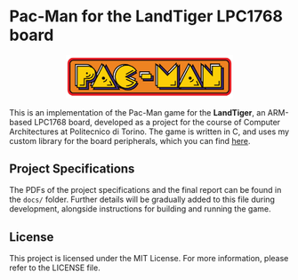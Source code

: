 # Pac-Man for the LandTiger LPC1768 board

<html>
    <p align="center">
        <img src="docs/images/pacman.png" alt="Pac-Man Logo" width="300"/>
    </p>
</html>

This is an implementation of the Pac-Man game for the **LandTiger**, an ARM-based LPC1768 board, developed as a project for the course of Computer Architectures at Politecnico di Torino. The game is written in C, and uses my custom library for the board peripherals, which you can find [here](https://github.com/fabcolonna/polito-cas-landtiger-lib).

## Project Specifications

The PDFs of the project specifications and the final report can be found in the `docs/` folder. Further details will be gradually added to this file during development, alongside instructions for building and running the game.

## License

This project is licensed under the MIT License. For more information, please refer to the LICENSE file.
